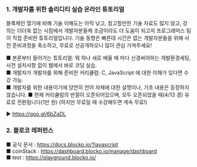 ### 1. 개발자를 위한 솔리디티 실습 온라인 튜토리얼   
블록체인 열기에 비해 기술 이해도는 아직 낮고, 참고할만한 기술 자료도 많지 않고, 강의는 더더욱 없는 시점에서 개발자분들께 조금이라도 더 도움이 되고자 프로그래머스 팀이 직접 준비한 튜토리얼입니다. 기술 동향은 빠른데 시간은 없는 개발자분들을 위해 사전 준비과정을 축소하고, 무료로 선공개하오니 많이 관심 가져주세요!  
  
■ 본론부터 들어가는 튜토리얼: 뭐 하나 새로 배울 때 마다 신경써야하는 개발환경세팅, 사전 설치사항 없이 웹에서 바로 코딩 실습.  
■ 개발자가 개발자를 위해 준비한 커리큘럼: C, JavaScript 에 대한 이해가 있다면 수강 가능.  
■ 개발자를 위한 내용이기에 당연히 언어 자체에 대한 설명이나, 기초 내용은 등장하지 않습니다.
■ 현재 커리큘럼의 반절이 오픈되어있으며, 모두 오픈되었을 때(4/13 경) 유료로 전환됩니다(1만 원) (하지만 무료일 때 수강해두면 계속 무료!)

▶ https://goo.gl/6bZaDL  

### 2. 블로코 레퍼런스
■ 공식 문서 : https://docs.blocko.io/?javascript  
■ coinStack : https://dashboard.blocko.io/manage/dashboard  
■ test : https://playground.blocko.io/  
